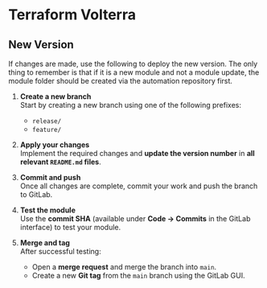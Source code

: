 # Terraform Volterra

## New Version
If changes are made, use the following to deploy the new version. The only thing to remember is that if it is a new module and not a module update, the module folder should be created via the automation repository first.

1. **Create a new branch**  
   Start by creating a new branch using one of the following prefixes:  
   - `release/`
   - `feature/`

2. **Apply your changes**  
   Implement the required changes and **update the version number** in **all relevant `README.md` files**.

3. **Commit and push**  
   Once all changes are complete, commit your work and push the branch to GitLab.

4. **Test the module**  
   Use the **commit SHA** (available under **Code → Commits** in the GitLab interface) to test your module.

5. **Merge and tag**  
   After successful testing:
   - Open a **merge request** and merge the branch into `main`.
   - Create a new **Git tag** from the `main` branch using the GitLab GUI.